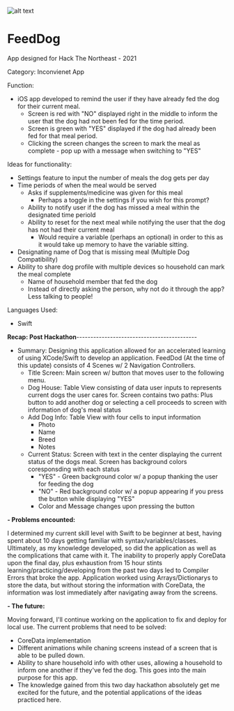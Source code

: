 ![alt text](https://www.google.com/url?sa=i&url=https%3A%2F%2Fwww.facebook.com%2Fhackthene%2Fposts%2F%3Fref%3Dpage_internal&psig=AOvVaw0P7bENIYG1L2RTiwdD7WZI&ust=1611017182933000&source=images&cd=vfe&ved=0CAIQjRxqFwoTCKCHouqgpO4CFQAAAAAdAAAAABAD)

# FeedDog
App designed for Hack The Northeast - 2021

Category: Inconvienet App

Function:
- iOS app developed to remind the user if they have already fed the dog for their current meal.
  - Screen is red with "NO" displayed right in the middle to inform the user that the dog had not been fed for the time period.
  - Screen is green with "YES" displayed if the dog had already been fed for that meal period.
  - Clicking the screen changes the screen to mark the meal as complete - pop up with a message when switching to "YES"
 
 Ideas for functionality:
 - Settings feature to input the number of meals the dog gets per day
  - Time periods of when the meal would be served
    - Asks if supplements/medicine was given for this meal
      - Perhaps a toggle in the settings if you wish for this prompt?
    - Ability to notify user if the dog has missed a meal within the designated time periold
    - Ability to reset for the next meal while notifying the user that the dog has not had their current meal
      - Would require a variable (perhaps an optional) in order to this as it would take up memory to have the variable sitting.
 - Designating name of Dog that is missing meal (Multiple Dog Compatibility)
 - Ability to share dog profile with multiple devices so household can mark the meal complete
   - Name of household member that fed the dog
   - Instead of directly asking the person, why not do it through the app? Less talking to people!

Languages Used:
- Swift

**Recap: Post Hackathon**-------------------------------------------

- Summary: 
Designing this application allowed for an accelerated learning of using XCode/Swift to develop an application. FeedDod (At the time of this update) consists of 4 Scenes w/ 2 Navigation Controllers.
    - Title Screen: Main screen w/ button that moves user to the following menu.
    - Dog House: Table View consisting of data user inputs to represents current dogs the user cares for. Screen contains two paths: Plus button to add another dog or selecting a cell proceeds to screen with information of dog's meal status
    - Add Dog Info: Table View with four cells to input information
      - Photo
      - Name
      - Breed
      - Notes
   - Current Status: Screen with text in the center displaying the current status of the dogs meal. Screen has background colors coresponsding with each status
     - "YES" - Green background color w/ a popup thanking the user for feeding the dog
     - "NO" - Red background color w/ a popup appearing if you press the button while displaying "YES"
     - Color and Message changes upon pressing the button
          
**- Problems encounted:**

I determined my current skill level with Swift to be beginner at best, having spent about 10 days getting familiar with syntax/variables/classes. Ultimately, as my knowledge developed, so did the application as well as the complications that came with it. The inability to properly apply CoreData upon the final day, plus exhaustion from 15 hour stints learning/practicing/developing from the past two days led to Compiler Errors that broke the app. Application worked using Arrays/Dictionarys to store the data, but without storing the information with CoreData, the information was lost immediately after navigating away from the screens.

**- The future:**

Moving forward, I'll continue working on the application to fix and deploy for local use. The current problems that need to be solved:
  - CoreData implementation
  - Different animations while chaning screens instead of a screen that is able to be pulled down.
  - Ability to share household info with other uses, allowing a household to inform one another if they've fed the dog. This goes into the main purpose for this app.
  - The knowledge gained from this two day hackathon absolutely get me excited for the future, and the potential applications of the ideas practiced here.
